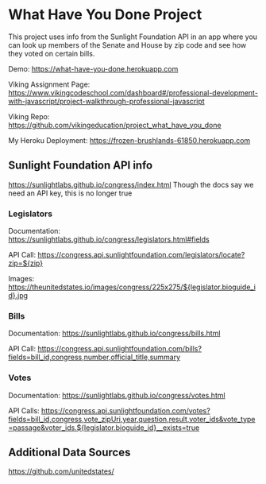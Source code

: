 # What Have You Done Project
This project uses info from the Sunlight Foundation API in an app where you can look up members of the Senate and House by zip code and see how they voted on certain bills.

Demo:
https://what-have-you-done.herokuapp.com

Viking Assignment Page:
https://www.vikingcodeschool.com/dashboard#/professional-development-with-javascript/project-walkthrough-professional-javascript

Viking Repo:
https://github.com/vikingeducation/project_what_have_you_done

My Heroku Deployment:
https://frozen-brushlands-61850.herokuapp.com



## Sunlight Foundation API info
https://sunlightlabs.github.io/congress/index.html
Though the docs say we need an API key, this is no longer true


### Legislators
Documentation:
https://sunlightlabs.github.io/congress/legislators.html#fields

API Call:
https://congress.api.sunlightfoundation.com/legislators/locate?zip=${zip}

Images:
https://theunitedstates.io/images/congress/225x275/${legislator.bioguide_id}.jpg


### Bills
Documentation:
https://sunlightlabs.github.io/congress/bills.html

API Call:
https://congress.api.sunlightfoundation.com/bills?fields=bill_id,congress,number,official_title,summary



### Votes
Documentation:
https://sunlightlabs.github.io/congress/votes.html

API Calls:
https://congress.api.sunlightfoundation.com/votes?fields=bill_id,congress,vote_zipUri,year,question,result,voter_ids&vote_type=passage&voter_ids.${legislator.bioguide_id}__exists=true



## Additional Data Sources
https://github.com/unitedstates/